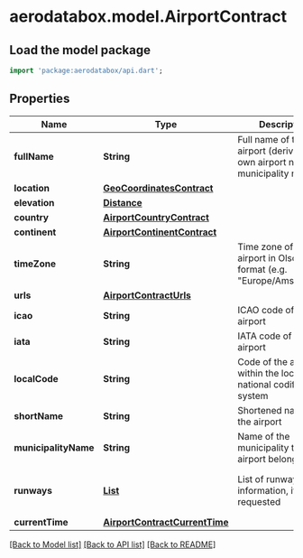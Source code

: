 # aerodatabox.model.AirportContract

## Load the model package
```dart
import 'package:aerodatabox/api.dart';
```

## Properties
Name | Type | Description | Notes
------------ | ------------- | ------------- | -------------
**fullName** | **String** | Full name of the airport (derived from own airport name and municipality name) | 
**location** | [**GeoCoordinatesContract**](GeoCoordinatesContract.md) |  | 
**elevation** | [**Distance**](Distance.md) |  | 
**country** | [**AirportCountryContract**](AirportCountryContract.md) |  | 
**continent** | [**AirportContinentContract**](AirportContinentContract.md) |  | 
**timeZone** | **String** | Time zone of the airport in Olson format (e.g. \"Europe/Amsterdam\") | 
**urls** | [**AirportContractUrls**](AirportContractUrls.md) |  | 
**icao** | **String** | ICAO code of the airport | [optional] 
**iata** | **String** | IATA code of the airport | [optional] 
**localCode** | **String** | Code of the airport within the local or national codification system | [optional] 
**shortName** | **String** | Shortened name of the airport | [optional] 
**municipalityName** | **String** | Name of the municipality this airport belongs to | [optional] 
**runways** | [**List<RunwayContract>**](RunwayContract.md) | List of runway information, if requested | [optional] [default to const []]
**currentTime** | [**AirportContractCurrentTime**](AirportContractCurrentTime.md) |  | [optional] 

[[Back to Model list]](../README.md#documentation-for-models) [[Back to API list]](../README.md#documentation-for-api-endpoints) [[Back to README]](../README.md)


